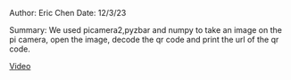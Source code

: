 Author: Eric Chen
Date: 12/3/23

Summary: We used picamera2,pyzbar and numpy to take an image on the pi camera, open the image, decode the qr code and print the url of the qr code.

[Video](https://drive.google.com/file/d/1Exjd1g0o_UJHHE6rVvryq4pCCYeaoDbf/view)
